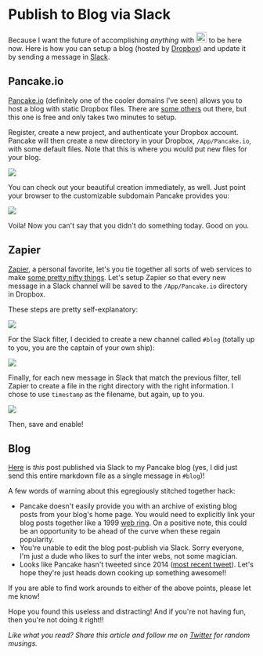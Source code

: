 
# Publish to Blog via Slack

Because I want the future of accomplishing _anything_ with <img width=22px src='http://i.imgur.com/J9yDWph.png' style='display: inline; margin: 0' /> to be here now. Here is how you can setup a blog (hosted by [Dropbox](https://www.dropbox.com/)) and update it by sending a message in [Slack](https://www.slack.com).

## Pancake.io

[Pancake.io](https://pancake.io) (definitely one of the cooler domains I've seen) allows you to host a blog with static Dropbox files. There are [some others](http://webdesign.tutsplus.com/articles/7-dropbox-powered-site-creation-platforms--cms-21231) out there, but this one is free and only takes two minutes to setup.

Register, create a new project, and authenticate your Dropbox account. Pancake will then create a new directory in your Dropbox, `/App/Pancake.io`, with some default files. Note that this is where you would put new files for your blog.

![](http://i.imgur.com/hrk3GCk.png)

You can check out your beautiful creation immediately, as well. Just point your browser to the customizable subdomain Pancake provides you:

![](http://i.imgur.com/1s4fRRL.png)

Voila! Now you can't say that you didn't do something today. Good on you.

## Zapier

[Zapier](https://www.zapier.com), a personal favorite, let's you tie together all sorts of web services to make [some pretty nifty things](https://www.google.com/webhp?sourceid=chrome-instant&ion=1&espv=2&ie=UTF-8#q=best%20zaps). Let's setup Zapier so that every new message in a Slack channel will be saved to the `/App/Pancake.io` directory in Dropbox.

These steps are pretty self-explanatory:

![](http://i.imgur.com/xdbpK7s.png)

For the Slack filter, I decided to create a new channel called `#blog` (totally up to you, you are the captain of your own ship):

![](http://i.imgur.com/qiVLYE9.png)

Finally, for each new message in Slack that match the previous filter, tell Zapier to create a file in the right directory with the right information. I chose to use `timestamp` as the filename, but again, up to you.

![](http://i.imgur.com/v4pF1ua.png)

Then, save and enable!

## Blog

[Here](http://andy-slack.pancakeapps.com/1439137541.000007.txt) is _this_ post published via Slack to my Pancake blog (yes, I did just send this entire markdown file as a single message in `#blog`)!

A few words of warning about this egregiously stitched together hack:
- Pancake doesn't easily provide you with an archive of existing blog posts from your blog's home page. You would need to explicitly link your blog posts together like a 1999 [web ring](https://en.wikipedia.org/wiki/Webring). On a positive note, this could be an opportunity to be ahead of the curve when these regain popularity.
- You're unable to edit the blog post-publish via Slack. Sorry everyone, I'm just a dude who likes to surf the inter webs, not some magician.
- Looks like Pancake hasn't tweeted since 2014 ([most recent tweet](https://twitter.com/pancakeio/status/464428572250107904)). Let's hope they're just heads down cooking up something awesome!!

If you are able to find work arounds to either of the above points, please let me know!

Hope you found this useless and distracting! And if you're not having fun, then you're not doing it right!!

*Like what you read? Share this article and follow me on [Twitter](http://www.twitter.com/andyjiang) for random musings.*